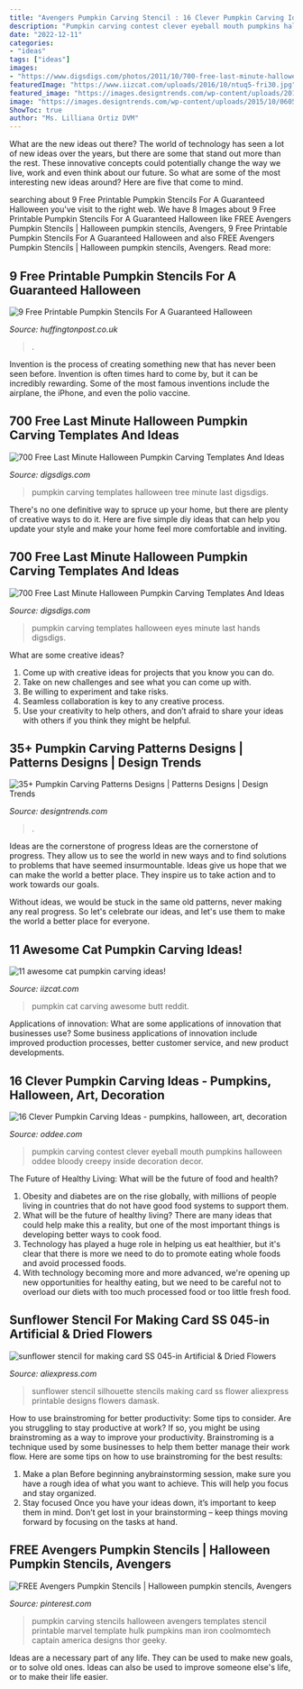 ```yaml
---
title: "Avengers Pumpkin Carving Stencil : 16 Clever Pumpkin Carving Ideas"
description: "Pumpkin carving contest clever eyeball mouth pumpkins halloween oddee bloody creepy inside decoration decor"
date: "2022-12-11"
categories:
- "ideas"
tags: ["ideas"]
images:
- "https://www.digsdigs.com/photos/2011/10/700-free-last-minute-halloween-pumpkin-carving-templates-and-ideas-16.jpg"
featuredImage: "https://www.iizcat.com/uploads/2016/10/ntuq5-fri30.jpg"
featured_image: "https://images.designtrends.com/wp-content/uploads/2015/10/06051953/Skeleton-Pumpkin-Carving.jpg"
image: "https://images.designtrends.com/wp-content/uploads/2015/10/06051953/Skeleton-Pumpkin-Carving.jpg"
ShowToc: true
author: "Ms. Lilliana Ortiz DVM"
---
```



What are the new ideas out there?
The world of technology has seen a lot of new ideas over the years, but there are some that stand out more than the rest. These innovative concepts could potentially change the way we live, work and even think about our future. So what are some of the most interesting new ideas around? Here are five that come to mind.

	

		
searching about 9 Free Printable Pumpkin Stencils For A Guaranteed Halloween you've visit to the right web. We have 8 Images about 9 Free Printable Pumpkin Stencils For A Guaranteed Halloween like FREE Avengers Pumpkin Stencils | Halloween pumpkin stencils, Avengers, 9 Free Printable Pumpkin Stencils For A Guaranteed Halloween and also FREE Avengers Pumpkin Stencils | Halloween pumpkin stencils, Avengers. Read more:
		
    
## 9 Free Printable Pumpkin Stencils For A Guaranteed Halloween

<img loading=lazy src="https://img.huffingtonpost.com/asset/5b9c70d62100005100c52056.png?ops=scalefit_960_noupscale" onerror="this.onerror=null;this.src='https://tse1.mm.bing.net/th?id=OIP.kcSSniJLgh8s3LB_3eP6NAAAAA&amp;pid=15.1';" alt="9 Free Printable Pumpkin Stencils For A Guaranteed Halloween">

_Source: huffingtonpost.co.uk_

>. 

	

Invention is the process of creating something new that has never been seen before. Invention is often times hard to come by, but it can be incredibly rewarding. Some of the most famous inventions include the airplane, the iPhone, and even the polio vaccine.

    
## 700 Free Last Minute Halloween Pumpkin Carving Templates And Ideas

<img loading=lazy src="https://www.digsdigs.com/photos/2011/10/700-free-last-minute-halloween-pumpkin-carving-templates-and-ideas-4.jpg" onerror="this.onerror=null;this.src='https://tse3.mm.bing.net/th?id=OIP.IjaxSdoMPR-riMH3g83mRgHaHa&amp;pid=15.1';" alt="700 Free Last Minute Halloween Pumpkin Carving Templates And Ideas">

_Source: digsdigs.com_

>pumpkin carving templates halloween tree minute last digsdigs. 

	

There's no one definitive way to spruce up your home, but there are plenty of creative ways to do it. Here are five simple diy ideas that can help you update your style and make your home feel more comfortable and inviting.

    
## 700 Free Last Minute Halloween Pumpkin Carving Templates And Ideas

<img loading=lazy src="https://www.digsdigs.com/photos/2011/10/700-free-last-minute-halloween-pumpkin-carving-templates-and-ideas-16.jpg" onerror="this.onerror=null;this.src='https://tse1.mm.bing.net/th?id=OIP.6UEEHPaDFJfCJblsNdc6HwHaHa&amp;pid=15.1';" alt="700 Free Last Minute Halloween Pumpkin Carving Templates And Ideas">

_Source: digsdigs.com_

>pumpkin carving templates halloween eyes minute last hands digsdigs. 

	

What are some creative ideas?
1. Come up with creative ideas for projects that you know you can do.
2. Take on new challenges and see what you can come up with. 
3. Be willing to experiment and take risks. 
4. Seamless collaboration is key to any creative process. 
5. Use your creativity to help others, and don’t afraid to share your ideas with others if you think they might be helpful.

    
## 35+ Pumpkin Carving Patterns Designs | Patterns Designs | Design Trends

<img loading=lazy src="https://images.designtrends.com/wp-content/uploads/2015/10/06051953/Skeleton-Pumpkin-Carving.jpg" onerror="this.onerror=null;this.src='https://tse2.mm.bing.net/th?id=OIP.trydWLGW94VB3sXPWtUYtgHaHa&amp;pid=15.1';" alt="35+ Pumpkin Carving Patterns Designs | Patterns Designs | Design Trends">

_Source: designtrends.com_

>. 

	

Ideas are the cornerstone of progress
Ideas are the cornerstone of progress. They allow us to see the world in new ways and to find solutions to problems that have seemed insurmountable.
Ideas give us hope that we can make the world a better place. They inspire us to take action and to work towards our goals.

Without ideas, we would be stuck in the same old patterns, never making any real progress. So let's celebrate our ideas, and let's use them to make the world a better place for everyone.

    
## 11 Awesome Cat Pumpkin Carving Ideas!

<img loading=lazy src="https://www.iizcat.com/uploads/2016/10/ntuq5-fri30.jpg" onerror="this.onerror=null;this.src='https://tse3.mm.bing.net/th?id=OIP._RvO_QuO0sCRyd5Q2tR1kQHaJ3&amp;pid=15.1';" alt="11 awesome cat pumpkin carving ideas!">

_Source: iizcat.com_

>pumpkin cat carving awesome butt reddit. 

	

Applications of innovation: What are some applications of innovation that businesses use?
Some business applications of innovation include improved production processes, better customer service, and new product developments.

    
## 16 Clever Pumpkin Carving Ideas - Pumpkins, Halloween, Art, Decoration

<img loading=lazy src="https://www.oddee.com/wp-content/uploads/_media/imgs/articles2/a99484_05-contest-winners.jpg" onerror="this.onerror=null;this.src='https://tse1.mm.bing.net/th?id=OIP.QaK3Xhud1nzTAjHK5S8DagHaI4&amp;pid=15.1';" alt="16 Clever Pumpkin Carving Ideas - pumpkins, halloween, art, decoration">

_Source: oddee.com_

>pumpkin carving contest clever eyeball mouth pumpkins halloween oddee bloody creepy inside decoration decor. 

	

The Future of Healthy Living: What will be the future of food and health?
1. Obesity and diabetes are on the rise globally, with millions of people living in countries that do not have good food systems to support them. 
2. What will be the future of healthy living? There are many ideas that could help make this a reality, but one of the most important things is developing better ways to cook food. 
3. Technology has played a huge role in helping us eat healthier, but it's clear that there is more we need to do to promote eating whole foods and avoid processed foods. 
4. With technology becoming more and more advanced, we're opening up new opportunities for healthy eating, but we need to be careful not to overload our diets with too much processed food or too little fresh food.

    
## Sunflower Stencil For Making Card SS 045-in Artificial &amp; Dried Flowers

<img loading=lazy src="https://ae01.alicdn.com/kf/HTB19vwLHVXXXXXUXXXXq6xXFXXXd/sunflower-stencil-for-making-card-SS-045.jpg" onerror="this.onerror=null;this.src='https://tse4.mm.bing.net/th?id=OIP.UzJXD_knMM9QR7xMY4_SAwAAAA&amp;pid=15.1';" alt="sunflower stencil for making card SS 045-in Artificial &amp; Dried Flowers">

_Source: aliexpress.com_

>sunflower stencil silhouette stencils making card ss flower aliexpress printable designs flowers damask. 

	

How to use brainstroming for better productivity: Some tips to consider.
Are you struggling to stay productive at work? If so, you might be using brainstroming as a way to improve your productivity. Brainstroming is a technique used by some businesses to help them better manage their work flow. Here are some tips on how to use brainstroming for the best results: 
1) Make a plan 
Before beginning anybrainstorming session, make sure you have a rough idea of what you want to achieve. This will help you focus and stay organized. 
2) Stay focused 
Once you have your ideas down, it’s important to keep them in mind. Don’t get lost in your brainstorming – keep things moving forward by focusing on the tasks at hand.

    
## FREE Avengers Pumpkin Stencils | Halloween Pumpkin Stencils, Avengers

<img loading=lazy src="https://i.pinimg.com/736x/ed/35/21/ed35213416c9c361a2b989025f522e65.jpg" onerror="this.onerror=null;this.src='https://tse2.mm.bing.net/th?id=OIP.bQGS3MnW347Lqx36gFDd_QHaLX&amp;pid=15.1';" alt="FREE Avengers Pumpkin Stencils | Halloween pumpkin stencils, Avengers">

_Source: pinterest.com_

>pumpkin carving stencils halloween avengers templates stencil printable marvel template hulk pumpkins man iron coolmomtech captain america designs thor geeky. 

	

Ideas are a necessary part of any life. They can be used to make new goals, or to solve old ones. Ideas can also be used to improve someone else's life, or to make their life easier.

